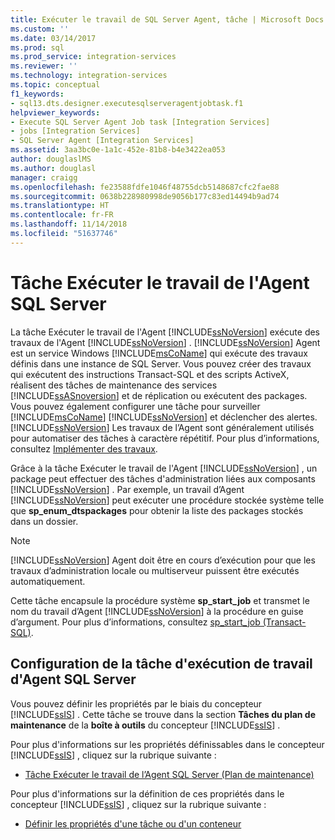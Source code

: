 ```yaml
---
title: Exécuter le travail de SQL Server Agent, tâche | Microsoft Docs
ms.custom: ''
ms.date: 03/14/2017
ms.prod: sql
ms.prod_service: integration-services
ms.reviewer: ''
ms.technology: integration-services
ms.topic: conceptual
f1_keywords:
- sql13.dts.designer.executesqlserveragentjobtask.f1
helpviewer_keywords:
- Execute SQL Server Agent Job task [Integration Services]
- jobs [Integration Services]
- SQL Server Agent [Integration Services]
ms.assetid: 3aa3bc0e-1a1c-452e-81b8-b4e3422ea053
author: douglaslMS
ms.author: douglasl
manager: craigg
ms.openlocfilehash: fe23588fdfe1046f48755dcb5148687cfc2fae88
ms.sourcegitcommit: 0638b228980998de9056b177c83ed14494b9ad74
ms.translationtype: HT
ms.contentlocale: fr-FR
ms.lasthandoff: 11/14/2018
ms.locfileid: "51637746"
---
```

# <a name="execute-sql-server-agent-job-task"></a>Tâche Exécuter le travail de l'Agent SQL Server
  La tâche Exécuter le travail de l'Agent [!INCLUDE[ssNoVersion](../../includes/ssnoversion-md.md)] exécute des travaux de l'Agent [!INCLUDE[ssNoVersion](../../includes/ssnoversion-md.md)] . [!INCLUDE[ssNoVersion](../../includes/ssnoversion-md.md)] Agent est un service Windows [!INCLUDE[msCoName](../../includes/msconame-md.md)] qui exécute des travaux définis dans une instance de SQL Server. Vous pouvez créer des travaux qui exécutent des instructions Transact-SQL et des scripts ActiveX, réalisent des tâches de maintenance des services [!INCLUDE[ssASnoversion](../../includes/ssasnoversion-md.md)] et de réplication ou exécutent des packages. Vous pouvez également configurer une tâche pour surveiller [!INCLUDE[msCoName](../../includes/msconame-md.md)] [!INCLUDE[ssNoVersion](../../includes/ssnoversion-md.md)] et déclencher des alertes. [!INCLUDE[ssNoVersion](../../includes/ssnoversion-md.md)] Les travaux de l’Agent sont généralement utilisés pour automatiser des tâches à caractère répétitif. Pour plus d’informations, consultez [Implémenter des travaux](../../ssms/agent/implement-jobs.md).  
  
 Grâce à la tâche Exécuter le travail de l'Agent [!INCLUDE[ssNoVersion](../../includes/ssnoversion-md.md)] , un package peut effectuer des tâches d'administration liées aux composants [!INCLUDE[ssNoVersion](../../includes/ssnoversion-md.md)] . Par exemple, un travail d’Agent [!INCLUDE[ssNoVersion](../../includes/ssnoversion-md.md)] peut exécuter une procédure stockée système telle que **sp_enum_dtspackages** pour obtenir la liste des packages stockés dans un dossier.  
  
> [!NOTE]  
>  [!INCLUDE[ssNoVersion](../../includes/ssnoversion-md.md)] Agent doit être en cours d’exécution pour que les travaux d’administration locale ou multiserveur puissent être exécutés automatiquement.  
  
 Cette tâche encapsule la procédure système **sp_start_job** et transmet le nom du travail d’Agent [!INCLUDE[ssNoVersion](../../includes/ssnoversion-md.md)] à la procédure en guise d’argument. Pour plus d’informations, consultez [sp_start_job &#40;Transact-SQL&#41;](../../relational-databases/system-stored-procedures/sp-start-job-transact-sql.md).  
  
## <a name="configuring-the-execute-sql-server-agent-job-task"></a>Configuration de la tâche d'exécution de travail d'Agent SQL Server  
 Vous pouvez définir les propriétés par le biais du concepteur [!INCLUDE[ssIS](../../includes/ssis-md.md)] . Cette tâche se trouve dans la section **Tâches du plan de maintenance** de la **boîte à outils** du concepteur [!INCLUDE[ssIS](../../includes/ssis-md.md)] .  
  
 Pour plus d'informations sur les propriétés définissables dans le concepteur [!INCLUDE[ssIS](../../includes/ssis-md.md)] , cliquez sur la rubrique suivante :  
  
-   [Tâche Exécuter le travail de l’Agent SQL Server &#40;Plan de maintenance&#41;](../../relational-databases/maintenance-plans/execute-sql-server-agent-job-task-maintenance-plan.md)  
  
 Pour plus d'informations sur la définition de ces propriétés dans le concepteur [!INCLUDE[ssIS](../../includes/ssis-md.md)] , cliquez sur la rubrique suivante :  
  
-   [Définir les propriétés d'une tâche ou d'un conteneur](https://msdn.microsoft.com/library/52d47ca4-fb8c-493d-8b2b-48bb269f859b)  
  
  
